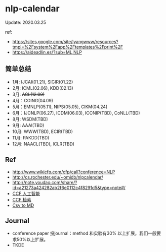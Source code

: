 # nlp-calendar

Update: 2020.03.25

ref:

- https://sites.google.com/site/lyangwww/resources?tmpl=%2Fsystem%2Fapp%2Ftemplates%2Fprint%2F
- https://aideadlin.es/?sub=ML,NLP

## 简单总结

- 1月: IJCAI(01.21), SIGIR(01.22)
- 2月: ICML(02.06), KDD(02.13)
- 3月: ~~ACL(12.09)~~
- 4月：COING(04.09)
- 5月：EMNLP(05.11), NIPS(05.05), CIKM(04.24)
- 6月：IJCNLP(06.27), ICDM(06.03), ICONIP(TBD), CoNLL(TBD)
- 8月: WSDM(TBD)
- 9月: AAAI(TBD)
- 10月: WWW(TBD), ECIR(TBD)
- 11月: PAKDD(TBD)
- 12月: NAACL(TBD), ICLR(TBD)

## Ref

- http://www.wikicfp.com/cfp/call?conference=NLP
- http://cs.rochester.edu/~omidb/nlpcalendar/
- http://note.youdao.com/share/?id=a21273a424282ab2f6e0112c4f8291d5&type=note#/
- [CCF 人工智能](http://www.ccf.org.cn/xspj/rgzn/)
- [CCF 检索](http://www.ccf.org.cn/xspj/sjk/sjwj/nrjs/)
- [Csv to MD](http://stevecat.net/table-magic/#)

## Journal

- conference paper 投journal：method 和实验有30% 以上扩展，我们一般要求50%以上扩展。
- TKDE

